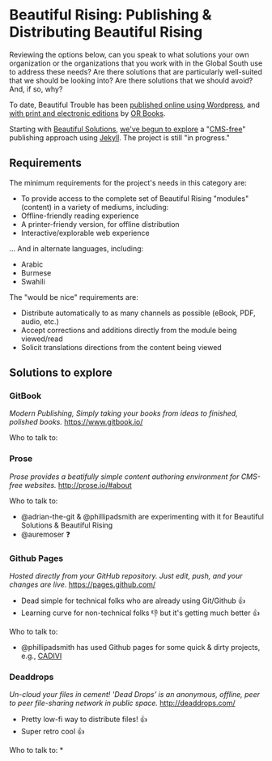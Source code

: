 Beautiful Rising: Publishing & Distributing Beautiful Rising 
============================================================

Reviewing the options below, can you speak to what solutions your own organization or the organizations that you work with in the Global South use to address these needs? Are there solutions that are particularly well-suited that we should be looking into? Are there solutions that we should avoid? And, if so, why?

To date, Beautiful Trouble has been [published online using Wordpress](https://github.com/BeautifulTrouble/beautifultrouble-dot-org), and [with print and electronic editions](http://beautifultrouble.org/the-book/) by [OR Books](http://orbooks.com).

Starting with [Beautiful Solutions](http://beautifulsolutions.info), [we've begun to explore](https://github.com/BeautifulTrouble/solutions.thischangeseverything.org) a "[CMS-free](http://www.developmentseed.org/blog/2012/07/27/build-cms-free-websites/)" publishing approach using [Jekyll](http://jekyllrb.com/). The project is still "in progress."

## Requirements

The minimum requirements for the project's needs in this category are:

* To provide access to the complete set of Beautiful Rising "modules" (content) in a variety of mediums, including:
* Offline-friendly reading experience
* A printer-friendy version, for offline distribution
* Interactive/explorable web experience

... And in alternate languages, including:
* Arabic
* Burmese
* Swahili

The "would be nice" requirements are:

* Distribute automatically to as many channels as possible (eBook, PDF, audio, etc.)
* Accept corrections and additions directly from the module being viewed/read
* Solicit translations directions from the content being viewed

## Solutions to explore

### GitBook
_Modern Publishing, Simply taking your books from ideas to finished, polished books._
https://www.gitbook.io/

Who to talk to:


### Prose
_Prose provides a beatifully simple content authoring environment for CMS-free websites._
http://prose.io/#about

Who to talk to:
* @adrian-the-git & @phillipadsmith are experimenting with it for Beautiful Solutions & Beautiful Rising
* @auremoser :question:

### Github Pages
_Hosted directly from your GitHub repository. Just edit, push, and your changes are live._
https://pages.github.com/

* Dead simple for technical folks who are already using Git/Github :thumbsup:
* Learning curve for non-technical folks :thumbsdown: but it's getting much better :thumbsup:

Who to talk to:
* @phillipadsmith has used Github pages for some quick & dirty projects, e.g., [CADIVI](http://phillipadsmith.github.io/cadivi/)

### Deaddrops
_Un-cloud your files in cement! 'Dead Drops’ is an anonymous, offline, peer to peer file-sharing network in public space._
http://deaddrops.com/

* Pretty low-fi way to distribute files! :thumbsup:
* Super retro cool :thumbsup:

Who to talk to:
* 


[aadk]: http://actionaid.org
[bt]: http://beautifultrouble.org
[bsol]: http://beautifulsolutions.info
[brising]: http://beautifulrising.org
[advisorynetwork]: http://beautifulrising.org/news/#announcing-the-first-members-of-the-beautiful-rising-advisory-network
